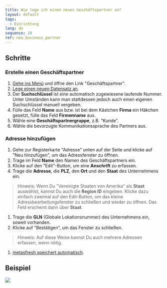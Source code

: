 ```yaml
---
title: Wie lege ich einen neuen Geschäftspartner an?
layout: default
tags:
  - Einrichtung
lang: de
sequence: 10
ref: new_business_partner
---
```


## Schritte

### Erstelle einen Geschäftspartner
1. [Gehe ins Menü](Menu) und öffne den Link "Geschäftspartner".
1. [Lege einen neuen Datensatz an](Neuer_Datensatz_Fenster_Webui).
1. Der **Suchschlüssel** ist eine automatisch zugewiesene laufende Nummer. Unter Umständen kann man stattdessen jedoch auch einen eigenen Suchschlüssel manuell vergeben.
1. Fülle das Feld **Name** aus bzw. ist bei dem Kästchen **Firma** ein Häkchen gesetzt, fülle das Feld **Firmenname** aus.
1. Wähle eine **Geschäftspartnergruppe**, z.B. “Kunde”.
1. Wähle die bevorzugte Kommunikationssprache des Partners aus.

### Adresse hinzufügen
1. Gehe zur Registerkarte "Adresse" unten auf der Seite und klicke auf "Neu hinzufügen", um das Adressfenster zu öffnen.
1. Trage im Feld **Name** den Namen des Geschäftspartners ein.
1. Klicke auf den "Edit"-Button, um eine **Anschrift** zu erfassen.
1. Trage die **Adresse**, die **PLZ**, den **Ort** und den **Staat** des Unternehmens ein.
 >Hinweis: Wenn Du "Vereinigte Staaten von Amerika" als **Staat** auswählst, kannst Du auch die **Region ID** eingeben. Klicke dazu einfach zweimal auf den Edit-Button, um das kleine Adressbearbeitungsfenster zu schließen und wieder zu öffnen. Das Feld erscheint dann über **Staat**.

1. Trage die **GLN** (Globale Lokationsnummer) des Unternehmens ein, soweit vorhanden.
1. Klicke auf "Bestätigen", um das Fenster zu schließen.
 >Hinweis: Auf diese Weise kannst Du auch mehrere Adressen erfassen, wenn nötig.

1. [metasfresh speichert automatisch](Speicheranzeige).

## Beispiel

![](assets/Neuer_Geschäftspartner.gif)
